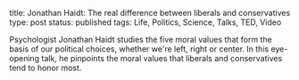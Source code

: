 title: Jonathan Haidt: The real difference between liberals and conservatives
type: post
status: published
tags: Life, Politics, Science, Talks, TED, Video


Psychologist Jonathan Haidt studies the five moral values that form the basis of our political choices, whether we're left, right or center. In this eye-opening talk, he pinpoints the moral values that liberals and conservatives tend to honor most. 
